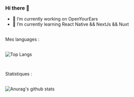 ### Hi there 👋

<!--
**jayhem10/jayhem10** is a ✨ _special_ ✨ repository because its `README.md` (this file) appears on your GitHub profile.

Here are some ideas to get you started:
-->
- 🔭 I’m currently working on OpenYourEars
- 🌱 I’m currently learning React Native && NextJs && Nuxt

<!--
- 👯 I’m looking to collaborate on ...
- 🤔 I’m looking for help with ...
- 💬 Ask me about ...
- 📫 How to reach me: ...
- 😄 Pronouns: ...
- ⚡ Fun fact: ...
-->
<br />
Mes languages :
<br />
<br />

![Top Langs](https://github-readme-stats.vercel.app/api/top-langs/?username=jayhem10&theme=radical)

<br />

Statistiques :
<br />
<br />

![Anurag's github stats](https://github-readme-stats.vercel.app/api?username=jayhem10&show_icons=true&theme=radical)

<br />
<!--
![Stats](https://github-readme-stats.vercel.app/api/wakatime?username=jayhem10&layout=compact&theme=radical)
-->
